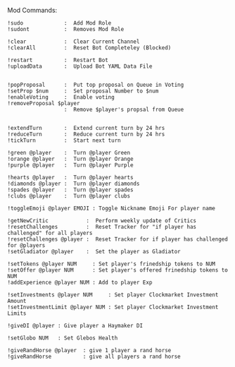 Mod Commands:

    !sudo             :  Add Mod Role
    !sudont           :  Removes Mod Role

    !clear            :  Clear Current Channel
    !clearAll         :  Reset Bot Completeley (Blocked)

    !restart          :  Restart Bot
    !uploadData       :  Upload Bot YAML Data File


    !popProposal      :  Put top proposal on Queue in Voting
    !setProp $num     :  Set proposal Number to $num
    !enableVoting     :  Enable voting 
    !removeProposal $player
                      :  Remove $player's propsal from Queue


    !extendTurn       :  Extend current turn by 24 hrs
    !reduceTurn       :  Reduce current turn by 24 hrs
    !tickTurn         :  Start next turn

    !green @player    :  Turn @player Green
    !orange @player   :  Turn @player Orange
    !purple @player   :  Turn @player Purple

    !hearts @player   :  Turn @player hearts
    !diamonds @player :  Turn @player diamonds
    !spades @player   :  Turn @player spades
    !clubs @player    :  Turn @player clubs
    
    !toggleEmoji @player EMOJI : Toggle Nickname Emoji For player name

    !getNewCritic            :  Perform weekly update of Critics
    !resetChallenges         :  Reset Tracker for "if player has challenged" for all players
    !resetChallenges @player :  Reset Tracker for if player has challenged for @players
    !setGladiator @player    :  Set the player as Gladiator

    !setTokens @player NUM     : Set player's frinedship tokens to NUM
    !setOffer @player NUM      : Set player's offered frinedship tokens to NUM
    !addExperience @player NUM : Add to player Exp

    !setInvestments @player NUM     : Set player Clockmarket Investment Amount
    !setInvestmentLimit @player NUM : Set player Clockmarket Investment Limits

    !giveDI @player : Give player a Haymaker DI

    !setGlobo NUM   : Set Glebos Health

    !giveRandHorse @player  : give 1 player a rand horse
    !giveRandHorse          : give all players a rand horse